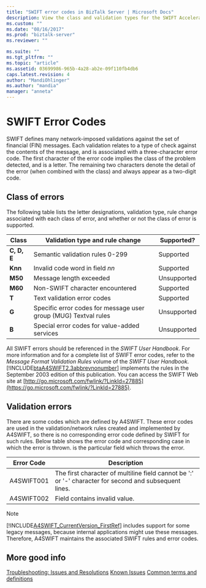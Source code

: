 ```yaml
---
title: "SWIFT error codes in BizTalk Server | Microsoft Docs"
description: View the class and validation types for the SWIFT Accelerator in BizTalk Server
ms.custom: ""
ms.date: "08/16/2017"
ms.prod: "biztalk-server"
ms.reviewer: ""

ms.suite: ""
ms.tgt_pltfrm: ""
ms.topic: "article"
ms.assetid: 03699986-965b-4a28-ab2e-09f110fb4db6
caps.latest.revision: 4
author: "MandiOhlinger"
ms.author: "mandia"
manager: "anneta"
---
```

# SWIFT Error Codes
SWIFT defines many network-imposed validations against the set of financial (FIN) messages. Each validation relates to a type of check against the contents of the message, and is associated with a three-character error code. The first character of the error code implies the class of the problem detected, and is a letter. The remaining two characters denote the detail of the error (when combined with the class) and always appear as a two-digit code.

## Class of errors
 The following table lists the letter designations, validation type, rule change associated with each class of error, and whether or not the class of error is supported.

|Class|Validation type and rule change|Supported?|
|-----------|-------------------------------------|----------------|
|**C, D, E**|Semantic validation rules 0-299|Supported|
|**Knn**|Invalid code word in field *nn*|Supported|
|**M50**|Message length exceeded|Unsupported|
|**M60**|Non-SWIFT character encountered|Supported|
|**T**|Text validation error codes|Supported|
|**G**|Specific error codes for message user group (MUG) Textval rules|Unsupported|
|**B**|Special error codes for value-added services|Unsupported|

 All SWIFT errors should be referenced in the *SWIFT User Handbook*. For more information and for a complete list of SWIFT error codes, refer to the *Message Format Validation Rules* volume of the *SWIFT User Handbook*. [!INCLUDE[btaA4SWIFT2.3abbrevnonumber](../../includes/btaa4swift2-3abbrevnonumber-md.md)] implements the rules in the September 2003 edition of this publication. You can access the SWIFT Web site at [http://go.microsoft.com/fwlink/?LinkId=27885](https://go.microsoft.com/fwlink/?LinkId=27885).

## Validation errors
 There are some codes which are defined by A4SWIFT. These error codes are used in the validation/network rules created and implemented by A4SWIFT, so there is no corresponding error code defined by SWIFT for such rules. Below table shows the error code and corresponding case in which the error is thrown. is the particular field which throws the error.

|Error Code|Description|
|----------------|-----------------|
|A4SWIFT001|The first character of multiline field cannot be ':' or '-' character for second and  subsequent lines.|
|A4SWIFT002|Field contains invalid value.|

> [!NOTE]
>  [!INCLUDE[A4SWIFT_CurrentVersion_FirstRef](../../includes/a4swift-currentversion-firstref-md.md)] includes support for some legacy messages, because internal applications might use these messages. Therefore, A4SWIFT maintains the associated SWIFT rules and error codes.

## More good info
[Troubleshooting: Issues and Resolutions](troubleshooting-issues-and-resolutions1.md)
[Known Issues](known-issues5.md)
[Common terms and definitions](glossary6.md)